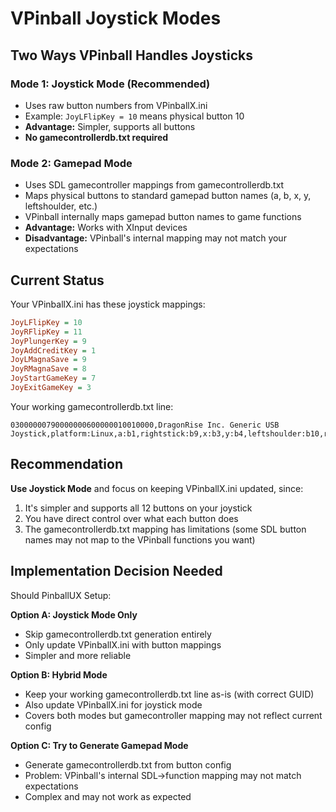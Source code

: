 # VPinball Joystick Modes

## Two Ways VPinball Handles Joysticks

### Mode 1: Joystick Mode (Recommended)
- Uses raw button numbers from VPinballX.ini
- Example: `JoyLFlipKey = 10` means physical button 10
- **Advantage:** Simpler, supports all buttons
- **No gamecontrollerdb.txt required**

### Mode 2: Gamepad Mode
- Uses SDL gamecontroller mappings from gamecontrollerdb.txt
- Maps physical buttons to standard gamepad button names (a, b, x, y, leftshoulder, etc.)
- VPinball internally maps gamepad button names to game functions
- **Advantage:** Works with XInput devices
- **Disadvantage:** VPinball's internal mapping may not match your expectations

## Current Status

Your VPinballX.ini has these joystick mappings:
```ini
JoyLFlipKey = 10
JoyRFlipKey = 11
JoyPlungerKey = 9
JoyAddCreditKey = 1
JoyLMagnaSave = 9
JoyRMagnaSave = 8
JoyStartGameKey = 7
JoyExitGameKey = 3
```

Your working gamecontrollerdb.txt line:
```
03000000790000000600000010010000,DragonRise Inc. Generic USB Joystick,platform:Linux,a:b1,rightstick:b9,x:b3,y:b4,leftshoulder:b10,rightshoulder:b11,start:b7,back:b8,dpdown:b2
```

## Recommendation

**Use Joystick Mode** and focus on keeping VPinballX.ini updated, since:
1. It's simpler and supports all 12 buttons on your joystick
2. You have direct control over what each button does
3. The gamecontrollerdb.txt mapping has limitations (some SDL button names may not map to the VPinball functions you want)

## Implementation Decision Needed

Should PinballUX Setup:

**Option A: Joystick Mode Only**
- Skip gamecontrollerdb.txt generation entirely
- Only update VPinballX.ini with button mappings
- Simpler and more reliable

**Option B: Hybrid Mode**
- Keep your working gamecontrollerdb.txt line as-is (with correct GUID)
- Also update VPinballX.ini for joystick mode
- Covers both modes but gamecontroller mapping may not reflect current config

**Option C: Try to Generate Gamepad Mode**
- Generate gamecontrollerdb.txt from button config
- Problem: VPinball's internal SDL→function mapping may not match expectations
- Complex and may not work as expected
